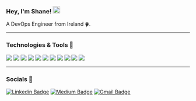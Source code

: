 ### Hey, I'm Shane! <img src="https://raw.githubusercontent.com/GonzoTheDev/ShaneWilson/main/wave.gif" width="20px">
A DevOps Engineer from Ireland 🍀.
<hr>

### Technologies & Tools 🔧

![](https://img.shields.io/badge/Editor-VS_Code-informational?style=flat&logo=visual-studio-code&logoColor=white&color=2bbc8a)
![](https://img.shields.io/badge/Code-Python_3-informational?style=flat&logo=python&logoColor=white&color=2bbc8a)
![](https://img.shields.io/badge/Code-Java-informational?style=flat&logo=python&logoColor=white&color=2bbc8a)
![](https://img.shields.io/badge/Code-C-informational?style=flat&logo=python&logoColor=white&color=2bbc8a)
![](https://img.shields.io/badge/Code-C%23-informational?style=flat&logo=python&logoColor=white&color=2bbc8a)
![](https://img.shields.io/badge/Code-Typescript-informational?style=flat&logo=python&logoColor=white&color=2bbc8a)
![](https://img.shields.io/badge/Code-PHP-informational?style=flat&logo=python&logoColor=white&color=2bbc8a)
![](https://img.shields.io/badge/Code-Javascript-informational?style=flat&logo=python&logoColor=white&color=2bbc8a)
![](https://img.shields.io/badge/Tools-Docker-informational?style=flat&logo=docker&logoColor=white&color=2bbc8a)
![](https://img.shields.io/badge/Cloud-Amazon_Web_Services-informational?style=flat&logo=AmazonAWS&logoColor=white&color=2bbc8a)
![](https://img.shields.io/badge/Cloud-Microsoft_Azure-informational?style=flat&logo=MicrosoftAzure&logoColor=white&color=2bbc8a)

<hr>

### Socials 📣

[![Linkedin Badge](https://img.shields.io/badge/-shanewilsondublin-blue?style=flat-square&logo=Linkedin&logoColor=white&link=https://www.linkedin.com/in/shane-wilson-dublin/)](https://www.linkedin.com/in/shane-wilson-dublin/) [![Medium Badge](https://img.shields.io/badge/-@gonzosoftware0-white?style=flat-square&labelColor=000000&logo=Medium&link=https://medium.com/@gonzosoftware0/)](https://medium.com/@gonzosoftware0)
[![Gmail Badge](https://img.shields.io/badge/-gonzosoftware0@gmail.com-c14438?style=flat-square&logo=Gmail&logoColor=white&link=mailto:gonzosoftware0@gmail.com)](mailto:gonzosoftware0@gmail.com)

<!--
**GonzoTheDev/ShaneWilson** is a ✨ _special_ ✨ repository because its `README.md` (this file) appears on your GitHub profile.

Here are some ideas to get you started:

- 🔭 I’m currently working on ...
- 🌱 I’m currently learning ...
- 👯 I’m looking to collaborate on ...
- 🤔 I’m looking for help with ...
- 💬 Ask me about ...
- 📫 How to reach me: ...
- 😄 Pronouns: ...
- ⚡ Fun fact: ...
-->
